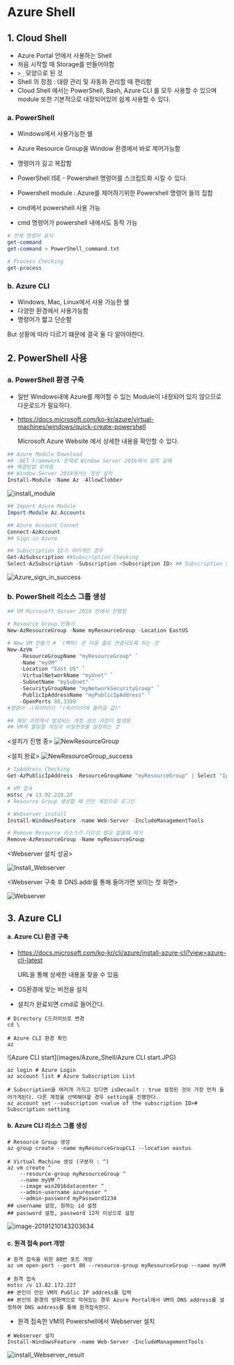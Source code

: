 # Azure Shell

## 1. Cloud Shell

* Azure Portal 안에서 사용하는 Shell
* 처음 시작할 때 Storage를 만들어야함
* `>_` 모양으로 된 것
* Shell 의 장점 : 대량 관리 및 자동화 관리할 때 편리함
* Cloud Shell 에서는 PowerShell, Bash, Azure CLI 를 모두 사용할 수 있으며 module 또한 기본적으로 내장되어있어 쉽게 사용할 수 있다.



### a. PowerShell

* Windows에서 사용가능한 쉘
* Azure Resource Group을 Window 환경에서 바로 제어가능함
* 명령어가 길고 복잡함

* PowerShell ISE - Powershell 명령어를 스크립트화 시킬 수 있다.

* Powershell module : Azure를 제어하기위한 Powershell 명령어 들의 집합

* cmd에서 powershell 사용 가능

* cmd 명령어가 powershell 내에서도 동작 가능

```powershell
# 전체 명령어 표시
get-command
get-command > PowerShell_command.txt

# Process Checking
get-process
```



### b. Azure CLI

* Windows, Mac, Linux에서 사용 가능한 쉘
* 다양한 환경에서 사용가능함
* 명령어가 짧고 단순함

But  상황에 따라 다르기 떄문에 결국 둘 다 알아야한다.





## 2. PowerShell 사용

### a. PowerShell 환경 구축

* 일반 Windows내에 Azure를 제어할 수 있는 Module이 내장되어 있지 않으므로 다운로드가 필요하다.

* https://docs.microsoft.com/ko-kr/azure/virtual-machines/windows/quick-create-powershell

  Microsoft Azure Website 에서 상세한 내용을 확인할 수 있다.

```powershell
## Azure Module Download
## .NET Framework 문제로 Window Server 2016에서 설치 실패
## 해결방법 모색중
## Window Server 2019에서는 정상 설치
Install-Module -Name Az -AllowClobber
```

![install_module](images/Azure_Shell/install_module-1575944047997.JPG)

```powershell
## Import Azure Module 
Import-Module Az.Accounts

## Azure Account Connet
Connect-AzAccount
## Sign in Azure

## Subscription ID가 여러개인 경우
Get-AzSubscription ##Subscription Checking
Select-AzSubscription -Subscription <Subscription ID> ## Subscription Sellecting
```

![Azure_sign_in_success](images/Azure_Shell/Azure_sign_in_success.JPG)



### b. PowerShell 리소스 그룹 생성

```powershell
## VM Microsoft Server 2019 안에서 진행함

# Resource Group 만들기
New-AzResourceGroup -Name myResourceGroup -Location EastUS

# New VM 만들기 # `(빽틱) 은 다음 줄로 연결되도록 하는 것
New-AzVm `
    -ResourceGroupName "myResourceGroup" `
    -Name "myVM" `
    -Location "East US" `
    -VirtualNetworkName "myVnet" `
    -SubnetName "mySubnet" `
    -SecurityGroupName "myNetworkSecurityGroup" `
    -PublicIpAddressName "myPublicIpAddress" `
    -OpenPorts 80,3389
#명령어 -(파라미터) "(파라미터에 들어갈 값)"

## 해당 과정에서 발생되는 계정 생성 과정이 발생됨
## VM에 할당할 계정과 비밀번호를 설정하는 것
```
<설치가 진행 중>
![NewResourceGroup](images/Azure_Shell/NewResourceGroup.JPG)

<설치 완료>
![NewResourceGroup_success](images/Azure_Shell/NewResourceGroup_success.JPG)



```powershell
# IpAddress Checking
Get-AzPublicIpAddress -ResourceGroupName "myResourceGroup" | Select "IpAddress"

# VM 접속
mstsc /v 13.92.228.37
# Resource Group 생성할 때 만든 계정으로 로그인

# Webserver install
Install-WindowsFeature -name Web-Server -IncludeManagementTools

# Remove Resource 리소스가 더이상 필요 없을때 제거
Remove-AzResourceGroup -Name myResourceGroup

```
<Webserver 설치 성공>

![Install_Webserver](images/Azure_Shell/Install_Webserver.JPG)

<Webserver 구축 후 DNS addr를 통해 들어가면 보이는 첫 화면>

![Webserver](images/Azure_Shell/Webserver.JPG)



## 3. Azure CLI

#### a. Azure CLI 환경 구축

* https://docs.microsoft.com/ko-kr/cli/azure/install-azure-cli?view=azure-cli-latest 

  URL을 통해 상세한 내용을 찾을 수 있음

* OS환경에 맞는 버전을 설치

* 설치가 완료되면 cmd로 들어간다.

```shell
# Directory C드라이브로 변경
cd \

# Azure CLI 환경 확인
az
```

![Azure CLI start](images/Azure_Shell/Azure CLI start.JPG)

```shell
az login # Azure Login
az account list # Azure Subscription List

# Subscription을 여러개 가지고 있다면 isDecault : true 설정된 것이 가장 먼저 들어가게된다. 다른 계정을 선택해야할 경우 setting을 진행한다.
az account set --subscription <value of the subscription ID># Subscription setting
```



#### b. Azure CLI 리소스 그룹 생성

```shell
# Resource Group 생성
az group create --name myResourceGroupCLI --location eastus

# Virtual Machine 생성 (구분자 : ^)
az vm create ^
    --resource-group myResourceGroup ^
    --name myVM ^
    --image win2016datacenter ^
    --admin-username azureuser ^
    --admin-password myPassword1234
## username 설정, 원하는 id 설정
## password 설정, password 12자 이상으로 설정
```

![image-20191210143203634](images/Azure_Shell/create_VM.JPG)

#### c. 원격 접속 port 개방

```shell
# 원격 접속을 위한 80번 포트 개방
az vm open-port --port 80 --resource-group myResourceGroup --name myVM

# 원격 접속
mstsc /v 13.82.172.227
## 본인이 만든 VM의 Public IP address를 입력
## 본인의 환경의 방화벽으로 막혀있는 경우 Azure Portal에서 VM의 DNS address를 설정하여 DNS address를 통해 원격접속한다.

```

* 원격 접속한 VM의 Powershell에서 Webserver 설치 

```shell
# Webserver 설치
Install-WindowsFeature -name Web-Server -IncludeManagementTools
```

![install_Webserver_result](images/Azure_Shell/install_Webserver_result.JPG)



